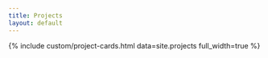 ```yaml
---
title: Projects
layout: default
---
```

{% include custom/project-cards.html data=site.projects full_width=true %}
